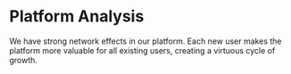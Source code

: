# Platform Analysis

We have strong network effects in our platform. Each new user makes the platform more valuable for all existing users, creating a virtuous cycle of growth.